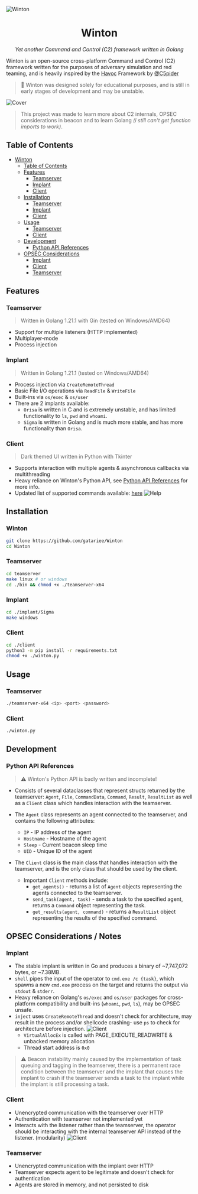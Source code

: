 ![Winton](https://i.imgur.com/Pmrv5t7.png)

<div align="center">
    <h1>Winton</h1>

<i>Yet another Command and Control (C2) framework written in Golang</i>
</div>

Winton is an open-source cross-platform Command and Control (C2) framework written for the purposes of adversary simulation and red teaming, and is heavily inspired by the [Havoc](https://github.com/HavocFramework/Havoc) Framework by [@C5pider](https://twitter.com/C5pider)

> 🐒 Winton was designed solely for educational purposes, and is still in early stages of development and may be unstable. 

![Cover](https://i.imgur.com/xhTM1va.png)

> This project was made to learn more about C2 internals, OPSEC considerations in beacon and to learn Golang _(i still can't get function imports to work)_.

## Table of Contents
- [Winton](#winton)
  - [Table of Contents](#table-of-contents)
  - [Features](#features)
    - [Teamserver](#teamserver)
    - [Implant](#implant)
    - [Client](#client)
  - [Installation](#installation)
    - [Teamserver](#teamserver-1)
    - [Implant](#implant-1)
    - [Client](#client-1)
  - [Usage](#usage)
    - [Teamserver](#teamserver-2)
    - [Client](#client-2)
  - [Development](#development)
    - [Python API References](#python-api-references)
  - [OPSEC Considerations](#opsec-considerations)
    - [Implant](#implant-2)
    - [Client](#client-3)
    - [Teamserver](#teamserver-3)

## Features
### Teamserver
> Written in Golang 1.21.1 with Gin (tested on Windows/AMD64)
- Support for multiple listeners (HTTP implemented)
- Multiplayer-mode
- Process injection 

### Implant
> Written in Golang 1.21.1 (tested on Windows/AMD64) 
- Process injection via `CreateRemoteThread`
- Basic File I/O operations via `ReadFile` & `WriteFile`
- Built-ins via `os/exec` & `os/user`
- There are 2 implants available:
    - `Orisa` is written in C and is extremely unstable, and has limited functionality to `ls`, `pwd` and `whoami`.
    - `Sigma` is written in Golang and is much more stable, and has more functionality than `Orisa`.

### Client
> Dark themed UI written in Python with Tkinter
- Supports interaction with multiple agents & asynchronous callbacks via multithreading
- Heavy reliance on Winton's Python API, see [Python API References](#python-api-references) for more info.
- Updated list of supported commands available: [here](./client/Winton/globals.py#)
![Help](https://i.imgur.com/m2dU3fI.png)

## Installation
### Winton
```bash
git clone https://github.com/gatariee/Winton
cd Winton
```

### Teamserver
```bash
cd teamserver
make linux # or windows
cd ./bin && chmod +x ./teamserver-x64
```

### Implant
```bash
cd ./implant/Sigma
make windows
```

### Client
```bash
cd ./client
python3 -m pip install -r requirements.txt
chmod +x ./winton.py
```

## Usage
### Teamserver
```bash
./teamserver-x64 <ip> <port> <password>
```

### Client
```bash
./winton.py
```

## Development
### Python API References
> ⚠️ Winton's Python API is badly written and incomplete!
- Consists of several dataclasses that represent structs returned by the teamserver: `Agent`, `File`, `CommandData`, `Command`, `Result`, `ResultList` as well as a `Client` class which handles interaction with the teamserver.
- The `Agent` class represents an agent connected to the teamserver, and contains the following attributes:
    - `IP` - IP address of the agent
    - `Hostname` - Hostname of the agent
    - `Sleep` - Current beacon sleep time
    - `UID` - Unique ID of the agent

- The `Client` class is the main class that handles interaction with the teamserver, and is the only class that should be used by the client.
    - Important `Client` methods include:
        - `get_agents()` - returns a list of `Agent` objects representing the agents connected to the teamserver.
        - `send_task(agent, task)` - sends a task to the specified agent, returns a `Command` object representing the task.
        - `get_results(agent, command)` - returns a `ResultList` object representing the results of the specified command.

## OPSEC Considerations / Notes
### Implant
- The stable implant is written in Go and produces a binary of ~7,747,072 bytes, or ~7.38MB.
- `shell` pipes the input of the operator to `cmd.exe /c {task}`, which spawns a new `cmd.exe` process on the target and returns the output via `stdout` & `stderr`.
- Heavy reliance on Golang's `os/exec` and `os/user` packages for cross-platform compatibility and built-ins (`whoami`, `pwd`, `ls`), may be OPSEC unsafe.
- `inject` uses `CreateRemoteThread` and doesn't check for architecture, may result in the process and/or shellcode crashing- use `ps` to check for architecture before injection.
![Client](https://i.imgur.com/SLLtTob.png)
    - `VirtualAllocEx` is called with PAGE_EXECUTE_READWRITE & unbacked memory allocation
    - Thread start address is `0x0`
> ⚠️ Beacon instability mainly caused by the implementation of task queuing and tagging in the teamserver, there is a permanent race condition between the teamserver and the implant that causes the implant to crash if the teamserver sends a task to the implant while the implant is still processing a task.

### Client
- Unencrypted communication with the teamserver over HTTP
- Authentication with teamserver not implemented yet
- Interacts with the listener rather than the teamserver, the operator should be interacting with the internal teamserver API instead of the listener. (modularity)
![Client](https://i.imgur.com/RnbUGGK.png)

### Teamserver
- Unencrypted communication with the implant over HTTP
- Teamserver expects agent to be legitimate and doesn't check for authentication
- Agents are stored in memory, and not persisted to disk